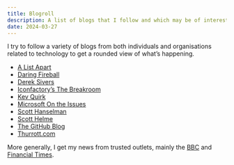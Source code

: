 ```yaml
---
title: Blogroll
description: A list of blogs that I follow and which may be of interest.
date: 2024-03-27
---
```


I try to follow a variety of blogs from both individuals and organisations related to technology to get a rounded view of what’s happening.

* [A List Apart](https://alistapart.com)
* [Daring Fireball](https://daringfireball.net)
* [Derek Sivers](https://sive.rs/blog)
* [Iconfactory’s The Breakroom](https://blog.iconfactory.com)
* [Kev Quirk](https://kevquirk.com)
* [Microsoft On the Issues](https://blogs.microsoft.com/on-the-issues/)
* [Scott Hanselman](https://www.hanselman.com/blog/)
* [Scott Helme](https://scotthelme.co.uk)
* [The GitHub Blog](https://github.blog)
* [Thurrott.com](https://www.thurrott.com)

More generally, I get my news from trusted outlets, mainly the [BBC](https://www.bbc.co.uk/news) and [Financial Times](https://www.ft.com).
